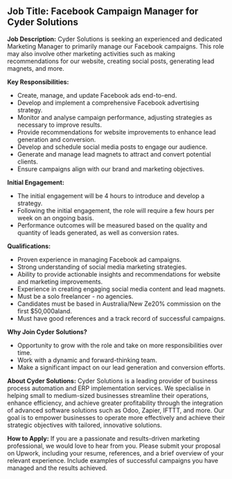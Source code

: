 ## **Job Title:** Facebook Campaign Manager for Cyder Solutions

**Job Description:**
Cyder Solutions is seeking an experienced and dedicated Marketing Manager to primarily manage our Facebook campaigns. This role may also involve other marketing activities such as making recommendations for our website, creating social posts, generating lead magnets, and more.

**Key Responsibilities:**
- Create, manage, and update Facebook ads end-to-end.
- Develop and implement a comprehensive Facebook advertising strategy.
- Monitor and analyse campaign performance, adjusting strategies as necessary to improve results.
- Provide recommendations for website improvements to enhance lead generation and conversion.
- Develop and schedule social media posts to engage our audience.
- Generate and manage lead magnets to attract and convert potential clients.
- Ensure campaigns align with our brand and marketing objectives.

**Initial Engagement:**
- The initial engagement will be 4 hours to introduce and develop a strategy.
- Following the initial engagement, the role will require a few hours per week on an ongoing basis.
- Performance outcomes will be measured based on the quality and quantity of leads generated, as well as conversion rates.

**Qualifications:**
- Proven experience in managing Facebook ad campaigns.
- Strong understanding of social media marketing strategies.
- Ability to provide actionable insights and recommendations for website and marketing improvements.
- Experience in creating engaging social media content and lead magnets.
- Must be a solo freelancer - no agencies.
- Candidates must be based in Australia/New Ze20% commission on the first $50,000aland.
- Must have good references and a track record of successful campaigns.

**Why Join Cyder Solutions?**
- Opportunity to grow with the role and take on more responsibilities over time.
- Work with a dynamic and forward-thinking team.
- Make a significant impact on our lead generation and conversion efforts.

**About Cyder Solutions:**
Cyder Solutions is a leading provider of business process automation and ERP implementation services. We specialise in helping small to medium-sized businesses streamline their operations, enhance efficiency, and achieve greater profitability through the integration of advanced software solutions such as Odoo, Zapier, IFTTT, and more. Our goal is to empower businesses to operate more effectively and achieve their strategic objectives with tailored, innovative solutions.

**How to Apply:**
If you are a passionate and results-driven marketing professional, we would love to hear from you. Please submit your proposal on Upwork, including your resume, references, and a brief overview of your relevant experience. Include examples of successful campaigns you have managed and the results achieved.

